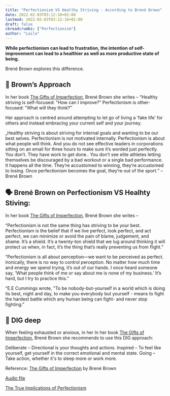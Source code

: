 ```yaml
---
title: "Perfectionism VS Healthy Striving - According to Brené Brown"
date: 2022-02-03T03:12:18+01:00
lastmod: 2022-02-03T03:12:18+01:00
draft: false
cbreadcrumbs: ["Perfectionism"]
author: "Laila"
---
```


**While perfectionism can lead to frustration, the intention of self-improvement can lead to a healthier as well as more productive state of being.**

 Brené Brown explores this difference.

## :page_with_curl: Brown’s Approach

In her book [The Gifts of Imperfection]( https://www.amazon.co.uk/dp/B00BS03LL6/ref=dp-kindle-redirect?_encoding=UTF8&btkr=1), Brené Brown she writes –
“Healthy striving is self-focused: "How can I improve?" Perfectionism is other-focused: "What will they think?”

Her approach is centred around attempting to let go of living a ‘fake life’ for others and instead embracing your current self and your journey. 

„Healthy striving is about striving for internal goals and wanting to be our best selves. Perfectionism is not motivated internally. Perfectionism is about what people will think. And you do not see effective leaders in corporations sitting on an email for three hours to make sure it’s worded just perfectly. You don’t. They have work to get done.. You don’t see elite athletes letting themselves be discouraged by a bad workout or a single bad performance. It happens all the time. They’re accustomed to winning, they’re accustomed to losing. Once perfectionism becomes the goal, they’re out of the sport.“ – Brené Brown

## :speaking_head: Brené Brown on Perfectionism VS Healhty Stiving:

In her book [The Gifts of Imperfection]( https://www.amazon.co.uk/dp/B00BS03LL6/ref=dp-kindle-redirect?_encoding=UTF8&btkr=1), Brené Brown she writes –

“Perfectionism is not the same thing has striving to be your best. Perfectionism is the belief that if we live perfect, look perfect, and act perfect, we can minimize or avoid the pain of blame, judgement, and shame. It’s a shield. It’s a twenty-ton shield that we lug around thinking it will protect us when, in fact, it’s the thing that’s really preventing us from flight.”

“Perfectionism is all about perception—we want to be perceived as perfect. Ironically, there is no way to control perception. No matter how much time and energy we spend trying, it’s out of our hands. I once heard someone say, ‘What people think of me or say about me is none of my business.’ It’s hard, but I try to practice this.”

“E.E Cummings wrote, "To be nobody-but-yourself in a world which is doing its best, night and day, to make you everybody but yourself - means to fight the hardest battle which any human being can fight- and never stop fighting.”


## :large_blue_diamond: DIG deep

When feeling exhausted or anxious, in her In her book [The Gifts of Imperfection]( https://www.amazon.co.uk/dp/B00BS03LL6/ref=dp-kindle-redirect?_encoding=UTF8&btkr=1), Brené Brown  she recommends to use this DIG approach:

Deliberate – Directional is your thoughts and actions.
Inspired – To feel like yourself, get yourself in the correct emotional and mental state.
Going – Take action, whether it's to sleep more or work more.

Reference: [The Gifts of Imperfection]( https://www.amazon.co.uk/dp/B00BS03LL6/ref=dp-kindle-redirect?_encoding=UTF8&btkr=1) by Brené Brown  

[Audio file](/audio.html/)


[The True Implications of Perfectionism](/the-true-implications-of-perfectionism/)